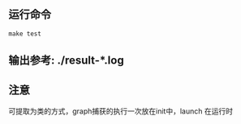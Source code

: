 #

## 运行命令  

```shell
make test
```

## 输出参考: ./result-*.log

## 注意  

可提取为类的方式，graph捕获的执行一次放在init中，launch 在运行时    
